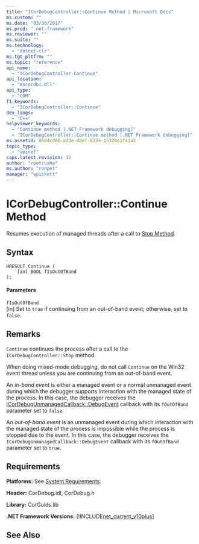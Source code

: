 ```yaml
---
title: "ICorDebugController::Continue Method | Microsoft Docs"
ms.custom: ""
ms.date: "03/30/2017"
ms.prod: ".net-framework"
ms.reviewer: ""
ms.suite: ""
ms.technology: 
  - "dotnet-clr"
ms.tgt_pltfrm: ""
ms.topic: "reference"
api_name: 
  - "ICorDebugController.Continue"
api_location: 
  - "mscordbi.dll"
api_type: 
  - "COM"
f1_keywords: 
  - "ICorDebugController::Continue"
dev_langs: 
  - "C++"
helpviewer_keywords: 
  - "Continue method [.NET Framework debugging]"
  - "ICorDebugController::Continue method [.NET Framework debugging]"
ms.assetid: 8684cd06-ad3e-48ef-832e-15320e1f43a2
topic_type: 
  - "apiref"
caps.latest.revision: 12
author: "rpetrusha"
ms.author: "ronpet"
manager: "wpickett"
---
```

# ICorDebugController::Continue Method
Resumes execution of managed threads after a call to [Stop Method](../../../../docs/framework/unmanaged-api/debugging/icordebugcontroller-stop-method.md).  
  
## Syntax  
  
```  
HRESULT Continue (  
    [in] BOOL fIsOutOfBand  
);  
```  
  
#### Parameters  
 `fIsOutOfBand`  
 [in] Set to `true` if continuing from an out-of-band event; otherwise, set to `false`.  
  
## Remarks  
 `Continue` continues the process after a call to the `ICorDebugController::Stop` method.  
  
 When doing mixed-mode debugging, do not call `Continue` on the Win32 event thread unless you are continuing from an out-of-band event.  
  
 An *in-band event* is either a managed event or a normal unmanaged event during which the debugger supports interaction with the managed state of the process. In this case, the debugger receives the [ICorDebugUnmanagedCallback::DebugEvent](../../../../docs/framework/unmanaged-api/debugging/icordebugunmanagedcallback-debugevent-method.md) callback with its `fOutOfBand` parameter set to `false`.  
  
 An *out-of-band event* is an unmanaged event during which interaction with the managed state of the process is impossible while the process is stopped due to the event. In this case, the debugger receives the `ICorDebugUnmanagedCallback::DebugEvent` callback with its `fOutOfBand` parameter set to `true`.  
  
## Requirements  
 **Platforms:** See [System Requirements](../../../../docs/framework/get-started/system-requirements.md).  
  
 **Header:** CorDebug.idl, CorDebug.h  
  
 **Library:** CorGuids.lib  
  
 **.NET Framework Versions:** [!INCLUDE[net_current_v10plus](../../../../includes/net-current-v10plus-md.md)]  
  
## See Also  
 